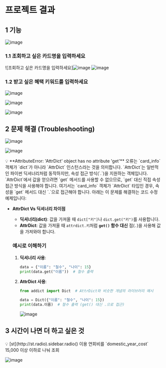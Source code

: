 # 프로젝트 결과

## 1 기능
![image](https://github.com/user-attachments/assets/fca521df-96ea-4e12-8bdb-bab80b727df4)

### 1.1 조회하고 싶은 카드명을 입력하세요

![조회하고 싶은 카드명을 입력하세요]![image](https://github.com/user-attachments/assets/4b67ffb2-01c3-4856-b900-54e5d11860fb)
![image](https://github.com/user-attachments/assets/6b63a44f-0653-4cab-aee4-dd9483b7da5d)


### 1.2 받고 싶은 혜택 키워드를 입력하세요

![image](https://github.com/user-attachments/assets/a1fe3010-7bdd-4853-b77b-ab7e379e5f92)

![image](https://github.com/user-attachments/assets/c84e7212-a969-41ba-b302-77f12d5dc473)

![image](https://github.com/user-attachments/assets/3c12601b-aae0-40ea-ab14-8399d8353c40)



## 2 문제 해결 (Troubleshooting)

![image](https://github.com/user-attachments/assets/833faf36-fa40-4dc5-acc0-884ac62dd595)

![image](https://github.com/user-attachments/assets/2c979fef-f318-4849-8335-8b32cff92e22)


<aside>
💡 **AttributeError: 'AttrDict' object has no attribute 'get'** 오류는 `card_info` 객체가 `dict`가 아니라 `AttrDict` 인스턴스라는 것을 의미합니다. `AttrDict`는 일반적인 파이썬 딕셔너리처럼 동작하지만, 속성 접근 방식(`.`)을 지원하는 객체입니다. `AttrDict`에서 값을 얻으려면 `get` 메서드를 사용할 수 없으므로, `get` 대신 직접 속성 접근 방식을 사용해야 합니다.
여기서는 `card_info` 객체가 `AttrDict` 타입인 경우, 속성을 `get` 메서드 대신 `.`으로 접근해야 합니다. 아래는 이 문제를 해결하는 코드 수정 예제입니다:
</aside>

- **AttrDict Vs 딕셔너리 차이점**
    - **딕셔너리(dict)**: 값을 가져올 때 `dict["키"]`나 `dict.get("키")`를 사용합니다.
    - **AttrDict**: 값을 가져올 때 `attrdict.키`처럼 **`get()` 함수 대신** 점(`.`)을 사용해 값을 가져와야 합니다.

    ### **예시로 이해하기**
    
    1. **딕셔너리 사용**:
        ```python
        data = {"이름": "철수", "나이": 15}
        print(data.get("이름"))  # 철수 출력
        ```

    2. **AttrDict 사용**:
        ```python
        from addict import Dict  # AttrDict와 비슷한 개념의 라이브러리 예시
        
        data = Dict({"이름": "철수", "나이": 15})
        print(data.이름)  # 철수 출력 (get() 대신 .으로 접근)
        ```
        ![image](https://github.com/user-attachments/assets/d3c22eb2-b234-44ed-8d84-a245b84a1bc2)

## 3 시간이 나면 더 하고 싶은 것

<aside>
💡 [st](http://st.radio).sidebar.radio() 이용
연회비를 `domestic_year_cost` 15,000 이상 이하로 나눠 조회
</aside>

![image](https://github.com/user-attachments/assets/7ba54c41-c5c6-4b84-9de0-6dbdc0b69678)

